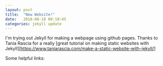 ```yaml
---
layout: post
title:  "New Website!"
date:   2018-08-18 00:10:45
categories: jekyll update
---
```

I'm trying out Jekyll for making a webpage using github pages. Thanks to Tania Rascia for a really [great tutorial on making static websites with Jekyll][https://www.taniarascia.com/make-a-static-website-with-jekyll/]

Some helpful links:

[jekyll]:      http://jekyllrb.com
[jekyll-gh]:   https://github.com/jekyll/jekyll
[jekyll-help]: https://github.com/jekyll/jekyll-help
[Tania Rascia tutorial]: https://www.taniarascia.com/make-a-static-website-with-jekyll/

